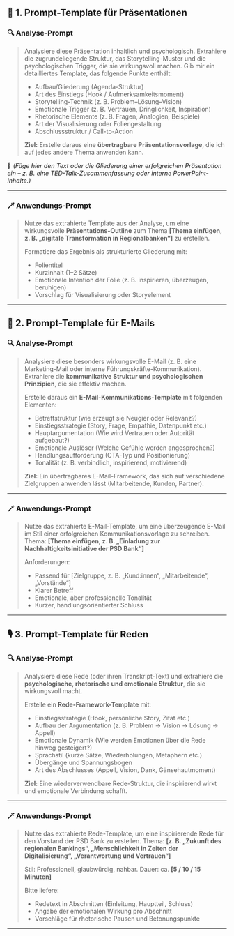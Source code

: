 
## 🧩 1. Prompt-Template für **Präsentationen**

### 🔍 **Analyse-Prompt**

> Analysiere diese Präsentation inhaltlich und psychologisch.
> Extrahiere die zugrundeliegende Struktur, das Storytelling-Muster und die psychologischen Trigger, die sie wirkungsvoll machen.
> Gib mir ein detailliertes Template, das folgende Punkte enthält:
>
> * Aufbau/Gliederung (Agenda-Struktur)
> * Art des Einstiegs (Hook / Aufmerksamkeitsmoment)
> * Storytelling-Technik (z. B. Problem–Lösung–Vision)
> * Emotionale Trigger (z. B. Vertrauen, Dringlichkeit, Inspiration)
> * Rhetorische Elemente (z. B. Fragen, Analogien, Beispiele)
> * Art der Visualisierung oder Foliengestaltung
> * Abschlussstruktur / Call-to-Action
>
> **Ziel:** Erstelle daraus eine **übertragbare Präsentationsvorlage**, die ich auf jedes andere Thema anwenden kann.

📎 *(Füge hier den Text oder die Gliederung einer erfolgreichen Präsentation ein – z. B. eine TED-Talk-Zusammenfassung oder interne PowerPoint-Inhalte.)*

---

### 🪄 **Anwendungs-Prompt**

> Nutze das extrahierte Template aus der Analyse, um eine wirkungsvolle **Präsentations-Outline** zum Thema **[Thema einfügen, z. B. „digitale Transformation in Regionalbanken“]** zu erstellen.
>
> Formatiere das Ergebnis als strukturierte Gliederung mit:
>
> * Folientitel
> * Kurzinhalt (1–2 Sätze)
> * Emotionale Intention der Folie (z. B. inspirieren, überzeugen, beruhigen)
> * Vorschlag für Visualisierung oder Storyelement

---

## 📧 2. Prompt-Template für **E-Mails**

### 🔍 **Analyse-Prompt**

> Analysiere diese besonders wirkungsvolle E-Mail (z. B. eine Marketing-Mail oder interne Führungskräfte-Kommunikation).
> Extrahiere die **kommunikative Struktur und psychologischen Prinzipien**, die sie effektiv machen.
>
> Erstelle daraus ein **E-Mail-Kommunikations-Template** mit folgenden Elementen:
>
> * Betreffstruktur (wie erzeugt sie Neugier oder Relevanz?)
> * Einstiegsstrategie (Story, Frage, Empathie, Datenpunkt etc.)
> * Hauptargumentation (Wie wird Vertrauen oder Autorität aufgebaut?)
> * Emotionale Auslöser (Welche Gefühle werden angesprochen?)
> * Handlungsaufforderung (CTA-Typ und Positionierung)
> * Tonalität (z. B. verbindlich, inspirierend, motivierend)
>
> **Ziel:** Ein übertragbares E-Mail-Framework, das sich auf verschiedene Zielgruppen anwenden lässt (Mitarbeitende, Kunden, Partner).

---

### 🪄 **Anwendungs-Prompt**

> Nutze das extrahierte E-Mail-Template, um eine überzeugende E-Mail im Stil einer erfolgreichen Kommunikationsvorlage zu schreiben.
> Thema: **[Thema einfügen, z. B. „Einladung zur Nachhaltigkeitsinitiative der PSD Bank“]**
>
> Anforderungen:
>
> * Passend für [Zielgruppe, z. B. „Kund:innen“, „Mitarbeitende“, „Vorstände“]
> * Klarer Betreff
> * Emotionale, aber professionelle Tonalität
> * Kurzer, handlungsorientierter Schluss

---

## 🎙️ 3. Prompt-Template für **Reden**

### 🔍 **Analyse-Prompt**

> Analysiere diese Rede (oder ihren Transkript-Text) und extrahiere die **psychologische, rhetorische und emotionale Struktur**, die sie wirkungsvoll macht.
>
> Erstelle ein **Rede-Framework-Template** mit:
>
> * Einstiegsstrategie (Hook, persönliche Story, Zitat etc.)
> * Aufbau der Argumentation (z. B. Problem → Vision → Lösung → Appell)
> * Emotionale Dynamik (Wie werden Emotionen über die Rede hinweg gesteigert?)
> * Sprachstil (kurze Sätze, Wiederholungen, Metaphern etc.)
> * Übergänge und Spannungsbogen
> * Art des Abschlusses (Appell, Vision, Dank, Gänsehautmoment)
>
> **Ziel:** Eine wiederverwendbare Rede-Struktur, die inspirierend wirkt und emotionale Verbindung schafft.

---

### 🪄 **Anwendungs-Prompt**

> Nutze das extrahierte Rede-Template, um eine inspirierende Rede für den Vorstand der PSD Bank zu erstellen.
> Thema: **[z. B. „Zukunft des regionalen Bankings“, „Menschlichkeit in Zeiten der Digitalisierung“, „Verantwortung und Vertrauen“]**
>
> Stil: Professionell, glaubwürdig, nahbar.
> Dauer: ca. **[5 / 10 / 15 Minuten]**
>
> Bitte liefere:
>
> * Redetext in Abschnitten (Einleitung, Hauptteil, Schluss)
> * Angabe der emotionalen Wirkung pro Abschnitt
> * Vorschläge für rhetorische Pausen und Betonungspunkte

---


